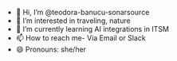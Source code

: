 - 👋 Hi, I’m @teodora-banucu-sonarsource
- 👀 I’m interested in traveling, nature
- 🌱 I’m currently learning AI integrations in ITSM
- 📫 How to reach me- Via Email or Slack
- 😄 Pronouns: she/her

<!---
teodora-banucu-sonarsource/teodora-banucu-sonarsource is a ✨ special ✨ repository because its `README.md` (this file) appears on your GitHub profile.
You can click the Preview link to take a look at your changes.
--->
